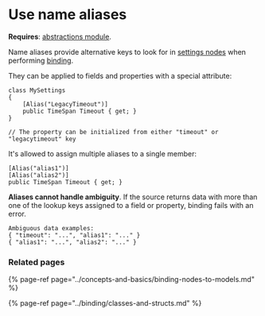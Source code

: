 # Use name aliases

**Requires**: [abstractions module](../modules/abstractions.md).

Name aliases provide alternative keys to look for in [settings nodes](../concepts-and-basics/settings-nodes/) when performing [binding](../concepts-and-basics/binding-nodes-to-models.md).

They can be applied to fields and properties with a special attribute:

```text
class MySettings 
{
    [Alias("LegacyTimeout")]
    public TimeSpan Timeout { get; }
}

// The property can be initialized from either "timeout" or "legacytimeout" key
```

It's allowed to assign multiple aliases to a single member:

```text
[Alias("alias1")]
[Alias("alias2")]
public TimeSpan Timeout { get; }
```

**Aliases cannot handle ambiguity**. If the source returns data with more than one of the lookup keys assigned to a field or property, binding fails with an error.

```text
Ambiguous data examples:
{ "timeout": "...", "alias1": "..." }
{ "alias1": "...", "alias2": "..." }
```

### Related pages

{% page-ref page="../concepts-and-basics/binding-nodes-to-models.md" %}

{% page-ref page="../binding/classes-and-structs.md" %}

